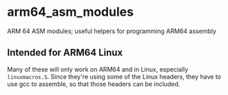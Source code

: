# arm64_asm_modules
ARM 64 ASM modules; useful helpers for programming ARM64 assembly

## Intended for ARM64 Linux
Many of these will only work on ARM64 and in Linux, especially `linuxmacros.S`.  Since they're using some of the Linux headers, they have to use gcc to assemble, so that those headers can be included.

